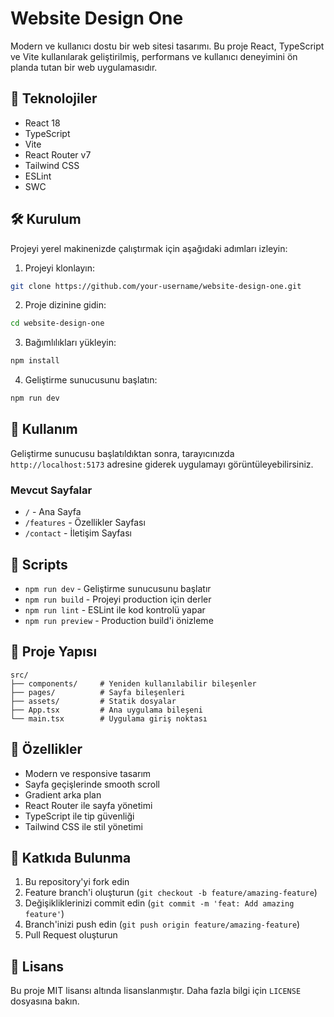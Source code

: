 # Website Design One

Modern ve kullanıcı dostu bir web sitesi tasarımı. Bu proje React, TypeScript ve Vite kullanılarak geliştirilmiş, performans ve kullanıcı deneyimini ön planda tutan bir web uygulamasıdır.

## 🚀 Teknolojiler

- React 18
- TypeScript
- Vite
- React Router v7
- Tailwind CSS
- ESLint
- SWC

## 🛠 Kurulum

Projeyi yerel makinenizde çalıştırmak için aşağıdaki adımları izleyin:

1. Projeyi klonlayın:
```bash
git clone https://github.com/your-username/website-design-one.git
```

2. Proje dizinine gidin:
```bash
cd website-design-one
```

3. Bağımlılıkları yükleyin:
```bash
npm install
```

4. Geliştirme sunucusunu başlatın:
```bash
npm run dev
```

## 📝 Kullanım

Geliştirme sunucusu başlatıldıktan sonra, tarayıcınızda `http://localhost:5173` adresine giderek uygulamayı görüntüleyebilirsiniz.

### Mevcut Sayfalar

- `/` - Ana Sayfa
- `/features` - Özellikler Sayfası
- `/contact` - İletişim Sayfası

## 🔧 Scripts

- `npm run dev` - Geliştirme sunucusunu başlatır
- `npm run build` - Projeyi production için derler
- `npm run lint` - ESLint ile kod kontrolü yapar
- `npm run preview` - Production build'i önizleme

## 📁 Proje Yapısı

```
src/
├── components/     # Yeniden kullanılabilir bileşenler
├── pages/          # Sayfa bileşenleri
├── assets/         # Statik dosyalar
├── App.tsx         # Ana uygulama bileşeni
└── main.tsx        # Uygulama giriş noktası
```

## 🎨 Özellikler

- Modern ve responsive tasarım
- Sayfa geçişlerinde smooth scroll
- Gradient arka plan
- React Router ile sayfa yönetimi
- TypeScript ile tip güvenliği
- Tailwind CSS ile stil yönetimi

## 🤝 Katkıda Bulunma

1. Bu repository'yi fork edin
2. Feature branch'i oluşturun (`git checkout -b feature/amazing-feature`)
3. Değişikliklerinizi commit edin (`git commit -m 'feat: Add amazing feature'`)
4. Branch'inizi push edin (`git push origin feature/amazing-feature`)
5. Pull Request oluşturun

## 📄 Lisans

Bu proje MIT lisansı altında lisanslanmıştır. Daha fazla bilgi için `LICENSE` dosyasına bakın.
